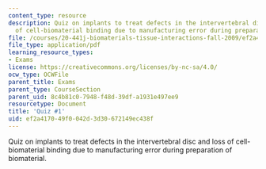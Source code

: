 ```yaml
---
content_type: resource
description: Quiz on implants to treat defects in the intervertebral disc and loss
  of cell-biomaterial binding due to manufacturing error during preparation of biomaterial.
file: /courses/20-441j-biomaterials-tissue-interactions-fall-2009/ef2a417049f0042d3d30672149ec438f_MIT20_441JF09_quiz1.pdf
file_type: application/pdf
learning_resource_types:
- Exams
license: https://creativecommons.org/licenses/by-nc-sa/4.0/
ocw_type: OCWFile
parent_title: Exams
parent_type: CourseSection
parent_uid: 8c4b81c0-7948-f48d-39df-a1931e497ee9
resourcetype: Document
title: 'Quiz #1'
uid: ef2a4170-49f0-042d-3d30-672149ec438f
---
```

Quiz on implants to treat defects in the intervertebral disc and loss of cell-biomaterial binding due to manufacturing error during preparation of biomaterial.
